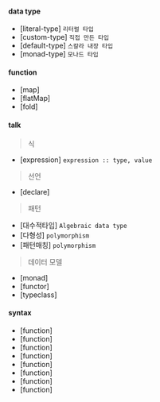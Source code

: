#### data type

- [literal-type] `리터럴 타입`
- [custom-type] `직접 만든 타입`
- [default-type] `스칼라 내장 타입`
- [monad-type] `모나드 타입`

#### function

- [map]
- [flatMap]
- [fold]

#### talk

> 식

- [expression] `expression :: type, value`

> 선언

- [declare]

> 패턴

- [대수적타입] `Algebraic data type`
- [다형성] `polymorphism`
- [패턴매칭] `polymorphism`

> 데이터 모델

- [monad]
- [functor]
- [typeclass]

#### syntax

- [function]
- [function]
- [function]
- [function]
- [function]
- [function]
- [function]
- [function]
